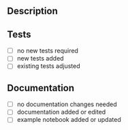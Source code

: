 ## Description
<!--- Provide a general summary of your changes. -->
<!--- Mention related issues, pull requests, or discussions with #<issue/PR/discussion ID>. -->
<!--- Tag people for whom this PR may be of interest using @<username>. -->

<!--- If you are considering making a contribution please open an issue first. -->
<!--- This can help in identifying if the contribution fits into the plans for PyRIT. -->
<!--- Maintainers may be aware of obstacles that aren't obvious, or clarify requirements, and thereby save you time. -->
<!--- Note that contributions require tests and documentation (if applicable). -->
<!--- See the section below and check the boxes that apply. -->

## Tests
<!--- Select all that apply by putting an x between the brackets: [x] -->
- [ ] no new tests required
- [ ] new tests added
- [ ] existing tests adjusted

## Documentation
<!--- Select all that apply by putting an x between the brackets: [x] -->
- [ ] no documentation changes needed
- [ ] documentation added or edited
- [ ] example notebook added or updated

